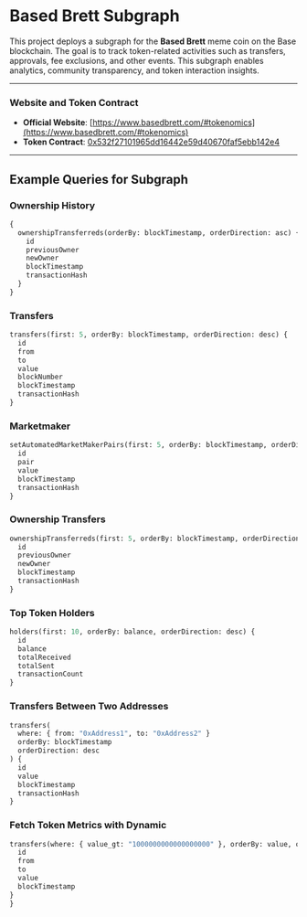 # **Based Brett Subgraph**

This project deploys a subgraph for the **Based Brett** meme coin on the Base blockchain. The goal is to track token-related activities such as transfers, approvals, fee exclusions, and other events. This subgraph enables analytics, community transparency, and token interaction insights.

---

### **Website and Token Contract**

- **Official Website**: [https://www.basedbrett.com/#tokenomics](https://www.basedbrett.com/#tokenomics)
- **Token Contract**: [0x532f27101965dd16442e59d40670faf5ebb142e4](https://basescan.org/token/0x532f27101965dd16442e59d40670faf5ebb142e4)

---

## **Example Queries for Subgraph**

### **Ownership History**
```graphql
{
  ownershipTransferreds(orderBy: blockTimestamp, orderDirection: asc) {
    id
    previousOwner
    newOwner
    blockTimestamp
    transactionHash
  }
}
```


  ### Transfers
  ```graphql
  transfers(first: 5, orderBy: blockTimestamp, orderDirection: desc) {
    id
    from
    to
    value
    blockNumber
    blockTimestamp
    transactionHash
  }
```
  ### Marketmaker
  ```graphql
  setAutomatedMarketMakerPairs(first: 5, orderBy: blockTimestamp, orderDirection: desc) {
    id
    pair
    value
    blockTimestamp
    transactionHash
  }
```
  ### Ownership Transfers
  ```graphql
  ownershipTransferreds(first: 5, orderBy: blockTimestamp, orderDirection: desc) {
    id
    previousOwner
    newOwner
    blockTimestamp
    transactionHash
  }
```
  ### Top Token Holders
  ```graphql
  holders(first: 10, orderBy: balance, orderDirection: desc) {
    id
    balance
    totalReceived
    totalSent
    transactionCount
  }
```
  ### Transfers Between Two Addresses
  ```graphql
  transfers(
    where: { from: "0xAddress1", to: "0xAddress2" }
    orderBy: blockTimestamp
    orderDirection: desc
  ) {
    id
    value
    blockTimestamp
    transactionHash
  }
```
  ### Fetch Token Metrics with Dynamic
  ```graphql
  transfers(where: { value_gt: "1000000000000000000" }, orderBy: value, orderDirection: desc) {
    id
    from
    to
    value
    blockTimestamp
  }
}
```

